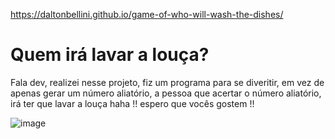 
https://daltonbellini.github.io/game-of-who-will-wash-the-dishes/
<h1> Quem irá lavar a louça?</h1>
<p> Fala dev, realizei nesse projeto, fiz um programa para se diveritir, em vez de apenas gerar um número aliatório, a pessoa que acertar o número aliatório, irá ter que lavar a louça haha !! espero que vocês gostem !! </p>

![image](https://user-images.githubusercontent.com/90783550/186418785-3f17089a-ae05-4378-92d8-5de5e88d351a.png)

